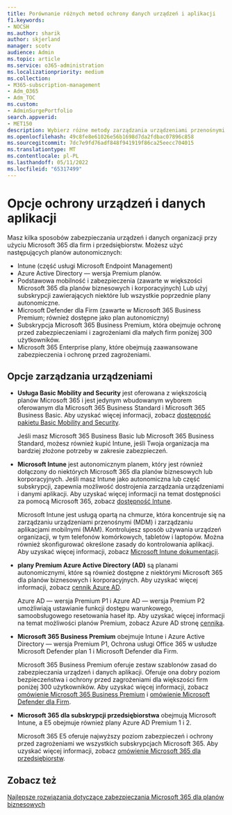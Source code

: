 ```yaml
---
title: Porównanie różnych metod ochrony danych urządzeń i aplikacji
f1.keywords:
- NOCSH
ms.author: sharik
author: skjerland
manager: scotv
audience: Admin
ms.topic: article
ms.service: o365-administration
ms.localizationpriority: medium
ms.collection:
- M365-subscription-management
- Adm_O365
- Adm_TOC
ms.custom:
- AdminSurgePortfolio
search.appverid:
- MET150
description: Wybierz różne metody zarządzania urządzeniami przenośnymi i zarządzaniem aplikacjami mobilnymi.
ms.openlocfilehash: 49c8fe8e61026e56b1698d7da2fdbac07896c858
ms.sourcegitcommit: 7dc7e9fd76adf848f941919f86ca25eecc704015
ms.translationtype: MT
ms.contentlocale: pl-PL
ms.lasthandoff: 05/11/2022
ms.locfileid: "65317499"
---
```

# <a name="options-for-protecting-your-devices-and-app-data"></a>Opcje ochrony urządzeń i danych aplikacji

Masz kilka sposobów zabezpieczania urządzeń i danych organizacji przy użyciu Microsoft 365 dla firm i przedsiębiorstw. Możesz użyć następujących planów autonomicznych:

- Intune (część usługi Microsoft Endpoint Management)
- Azure Active Directory — wersja Premium planów.
- Podstawowa mobilność i zabezpieczenia (zawarte w większości Microsoft 365 dla planów biznesowych i korporacyjnych) Lub użyj subskrypcji zawierających niektóre lub wszystkie poprzednie plany autonomiczne.
- Microsoft Defender dla Firm (zawarte w Microsoft 365 Business Premium; również dostępne jako plan autonomiczny)
- Subskrypcja Microsoft 365 Business Premium, która obejmuje ochronę przed zabezpieczeniami i zagrożeniami dla małych firm poniżej 300 użytkowników.
- Microsoft 365 Enterprise plany, które obejmują zaawansowane zabezpieczenia i ochronę przed zagrożeniami.

## <a name="device-management-options"></a>Opcje zarządzania urządzeniami

- **Usługa Basic Mobility and Security** jest oferowana z większością planów Microsoft 365 i jest jedynym wbudowanym wyborem oferowanym dla Microsoft 365 Business Standard i Microsoft 365 Business Basic. Aby uzyskać więcej informacji, zobacz [dostępność pakietu Basic Mobility and Security](../basic-mobility-security/choose-between-basic-mobility-and-security-and-intune.md#availability-of-basic-mobility-and-security-and-intune). 

    Jeśli masz Microsoft 365 Business Basic lub Microsoft 365 Business Standard, możesz również kupić Intune, jeśli Twoja organizacja ma bardziej złożone potrzeby w zakresie zabezpieczeń.
 
- **Microsoft Intune** jest autonomicznym planem, który jest również dołączony do niektórych Microsoft 365 dla planów biznesowych lub korporacyjnych. Jeśli masz Intune jako autonomiczna lub część subskrypcji, zapewnia możliwość dostrojenia zarządzania urządzeniami i danymi aplikacji. Aby uzyskać więcej informacji na temat dostępności za pomocą Microsoft 365, zobacz [dostępność Intune](../basic-mobility-security/choose-between-basic-mobility-and-security-and-intune.md#availability-of-basic-mobility-and-security-and-intune).

    Microsoft Intune jest usługą opartą na chmurze, która koncentruje się na zarządzaniu urządzeniami przenośnymi (MDM) i zarządzaniu aplikacjami mobilnymi (MAM). Kontrolujesz sposób używania urządzeń organizacji, w tym telefonów komórkowych, tabletów i laptopów. Można również skonfigurować określone zasady do kontrolowania aplikacji. Aby uzyskać więcej informacji, zobacz [Microsoft Intune dokumentacji](/mem/intune/).

- **plany Premium Azure Active Directory (AD)** są planami autonomicznymi, które są również dostępne z niektórymi Microsoft 365 dla planów biznesowych i korporacyjnych. Aby uzyskać więcej informacji, zobacz [cennik Azure AD](https://azure.microsoft.com/pricing/details/active-directory/).

     Azure AD — wersja Premium P1 i Azure AD — wersja Premium P2 umożliwiają ustawianie funkcji dostępu warunkowego, samoobsługowego resetowania haseł itp. Aby uzyskać więcej informacji na temat możliwości planów Premium, zobacz Azure AD stronę [cennika](https://azure.microsoft.com/pricing/details/active-directory/).

- **Microsoft 365 Business Premium** obejmuje Intune i Azure Active Directory — wersja Premium P1, Ochrona usługi Office 365 w usłudze Microsoft Defender plan 1 i Microsoft Defender dla Firm. 
 
    Microsoft 365 Business Premium oferuje zestaw szablonów zasad do zabezpieczania urządzeń i danych aplikacji. Oferuje ona dobry poziom bezpieczeństwa i ochrony przed zagrożeniami dla większości firm poniżej 300 użytkowników. Aby uzyskać więcej informacji, zobacz [omówienie Microsoft 365 Business Premium](../../business-premium/index.md) i [omówienie Microsoft Defender dla Firm](../../security/defender-business/mdb-overview.md).

- **Microsoft 365 dla subskrypcji przedsiębiorstwa** obejmują Microsoft Intune, a E5 obejmuje również plany Azure AD Premium 1 i 2.

    Microsoft 365 E5 oferuje najwyższy poziom zabezpieczeń i ochrony przed zagrożeniami we wszystkich subskrypcjach Microsoft 365. Aby uzyskać więcej informacji, zobacz [omówienie Microsoft 365 dla przedsiębiorstw](../../enterprise/microsoft-365-overview.md).

## <a name="see-also"></a>Zobacz też

[Najlepsze rozwiązania dotyczące zabezpieczania Microsoft 365 dla planów biznesowych](../security-and-compliance/secure-your-business-data.md)